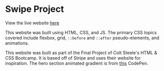# Swipe Project

View the live website [here](https://michaelmkrtch.github.io/swipe/)

This website was built using HTML, CSS, and JS. The primary CSS topics covered include flexbox, grid, `::before` and `::after` pseudo-elements, and animations.

This website was built as part of the Final Project of Colt Steele's HTML & CSS Bootcamp. It is based off of Stripe and uses their website for inspiration. The hero section animated gradient is from [this](https://codepen.io/smitpatelx/pen/GRZayyO) CodePen.